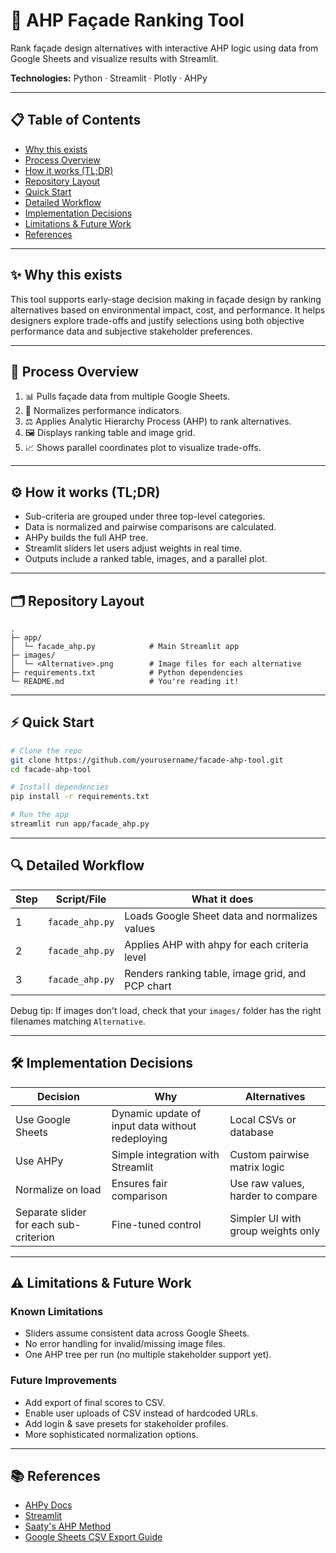 # 🧲 AHP Façade Ranking Tool

Rank façade design alternatives with interactive AHP logic using data from Google Sheets and visualize results with Streamlit.

**Technologies:** Python · Streamlit · Plotly · AHPy

---

## 📋 Table of Contents

* [Why this exists](#-why-this-exists)
* [Process Overview](#-process-overview)
* [How it works (TL;DR)](#-how-it-works-tldr)
* [Repository Layout](#-repository-layout)
* [Quick Start](#-quick-start)
* [Detailed Workflow](#-detailed-workflow)
* [Implementation Decisions](#-implementation-decisions)
* [Limitations & Future Work](#-limitations--future-work)
* [References](#-references)

---

## ✨ Why this exists

This tool supports early-stage decision making in façade design by ranking alternatives based on environmental impact, cost, and performance. It helps designers explore trade-offs and justify selections using both objective performance data and subjective stakeholder preferences.

---

## 🚦 Process Overview

1. 📊 Pulls façade data from multiple Google Sheets.
2. 🧮 Normalizes performance indicators.
3. ⚖️ Applies Analytic Hierarchy Process (AHP) to rank alternatives.
4. 🖼️ Displays ranking table and image grid.
5. 📈 Shows parallel coordinates plot to visualize trade-offs.

---

## ⚙️ How it works (TL;DR)

* Sub-criteria are grouped under three top-level categories.
* Data is normalized and pairwise comparisons are calculated.
* AHPy builds the full AHP tree.
* Streamlit sliders let users adjust weights in real time.
* Outputs include a ranked table, images, and a parallel plot.

---

## 🗂️ Repository Layout

```
.
├─ app/
│  └─ facade_ahp.py            # Main Streamlit app
├─ images/
│  └─ <Alternative>.png        # Image files for each alternative
├─ requirements.txt            # Python dependencies
└─ README.md                   # You're reading it!
```

---

## ⚡ Quick Start

```bash
# Clone the repo
git clone https://github.com/yourusername/facade-ahp-tool.git
cd facade-ahp-tool

# Install dependencies
pip install -r requirements.txt

# Run the app
streamlit run app/facade_ahp.py
```

---

## 🔍 Detailed Workflow

| Step | Script/File     | What it does                                     |
| ---- | --------------- | ------------------------------------------------ |
| 1    | `facade_ahp.py` | Loads Google Sheet data and normalizes values    |
| 2    | `facade_ahp.py` | Applies AHP with ahpy for each criteria level    |
| 3    | `facade_ahp.py` | Renders ranking table, image grid, and PCP chart |

Debug tip: If images don't load, check that your `images/` folder has the right filenames matching `Alternative`.

---

## 🛠 Implementation Decisions

| Decision                               | Why                                              | Alternatives                       |
| -------------------------------------- | ------------------------------------------------ | ---------------------------------- |
| Use Google Sheets                      | Dynamic update of input data without redeploying | Local CSVs or database             |
| Use AHPy                               | Simple integration with Streamlit                | Custom pairwise matrix logic       |
| Normalize on load                      | Ensures fair comparison                          | Use raw values, harder to compare  |
| Separate slider for each sub-criterion | Fine-tuned control                               | Simpler UI with group weights only |

---

## ⚠️ Limitations & Future Work

### Known Limitations

* Sliders assume consistent data across Google Sheets.
* No error handling for invalid/missing image files.
* One AHP tree per run (no multiple stakeholder support yet).

### Future Improvements

* Add export of final scores to CSV.
* Enable user uploads of CSV instead of hardcoded URLs.
* Add login & save presets for stakeholder profiles.
* More sophisticated normalization options.

---

## 📚 References

* [AHPy Docs](https://github.com/robbieaverill/ahpy)
* [Streamlit](https://docs.streamlit.io/)
* [Saaty's AHP Method](https://en.wikipedia.org/wiki/Analytic_hierarchy_process)
* [Google Sheets CSV Export Guide](https://support.google.com/docs/answer/9143383)
